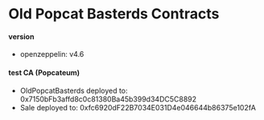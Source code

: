 # Old Popcat Basterds Contracts

#### version
- openzeppelin: v4.6


#### test CA (Popcateum)
- OldPopcatBasterds deployed to: 0x7150bFb3affd8c0c81380Ba45b399d34DC5C8892
- Sale deployed to: 0xfc6920dF22B7034E031D4e046644b86375e102fA